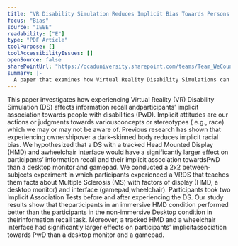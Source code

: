```yaml
---
title: "VR Disability Simulation Reduces Implicit Bias Towards Persons with Disabilities"
focus: "Bias"
source: "IEEE"
readability: ["E"]
type: "PDF Article"
toolPurpose: []
toolAccessibilityIssues: []
openSource: false
sharePointUrl: "https://ocaduniversity.sharepoint.com/teams/Team_WeCount/Shared%20Documents/Resources%20and%20Tools/Literature%20(curated)/VR%20Disability%20Simulation%20Reduces%20Implicit%20Bias%20Towards%20Persons%20with%20Disabilities.pdf"
summary: |-
  A paper that examines how Virtual Reality Disability Simulations can impact a person&#39;s information recall and implicit association toward people with disabilities.
---
```

This paper investigates how experiencing Virtual Reality (VR) Disability Simulation (DS) affects information recall andparticipants’ implicit association towards people with disabilities (PwD). Implicit attitudes are our actions or judgments towards variousconcepts or stereotypes ( e.g., race) which we may or may not be aware of. Previous research has shown that experiencing ownershipover a dark-skinned body reduces implicit racial bias. We hypothesized that a DS with a tracked Head Mounted Display (HMD) and awheelchair interface would have a significantly larger effect on participants’ information recall and their implicit association towardsPwD than a desktop monitor and gamepad. We conducted a 2x2 between-subjects experiment in which participants experienced a VRDS that teaches them facts about Multiple Sclerosis (MS) with factors of display (HMD, a desktop monitor) and interface (gamepad,wheelchair). Participants took two Implicit Association Tests before and after experiencing the DS. Our study results show that theparticipants in an immersive HMD condition performed better than the participants in the non-immersive Desktop condition in theirinformation recall task. Moreover, a tracked HMD and a wheelchair interface had significantly larger effects on participants’ implicitassociation towards PwD than a desktop monitor and a gamepad.
